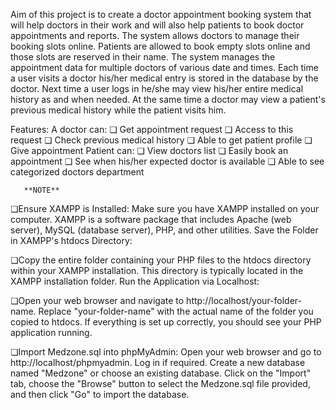 Aim of this project is to create a doctor appointment booking system that will help doctors in their work and will also help patients to book doctor appointments and reports. The system allows doctors to manage their booking slots online. Patients are allowed to book empty slots online and those slots are reserved in their name. The system manages the appointment data for multiple doctors of various date and
times. Each time a user visits a doctor his/her medical entry is stored in the database by the doctor. Next time a user logs in he/she may view his/her entire medical history as and when needed. At the same time a doctor may view a patient's previous medical history while the patient visits him.

Features:
A doctor can:
 ❏ Get appointment request 
❏ Access to this request 
❏ Check previous medical history 
❏ Able to get patient profile 
❏ Give appointment 
 Patient can:
 ❏ View doctors list 
❏ Easily book an appointment 
❏ See when his/her expected doctor is available 
❏ Able to see categorized doctors department 

       **NOTE**
❏Ensure XAMPP is Installed:
Make sure you have XAMPP installed on your computer. XAMPP is a software package that includes Apache (web server), MySQL (database server), PHP, and other utilities.
Save the Folder in XAMPP's htdocs Directory:

❏Copy the entire folder containing your PHP files to the htdocs directory within your XAMPP installation. This directory is typically located in the XAMPP installation folder.
Run the Application via Localhost:

❏Open your web browser and navigate to http://localhost/your-folder-name. Replace "your-folder-name" with the actual name of the folder you copied to htdocs.
If everything is set up correctly, you should see your PHP application running.

❏Import Medzone.sql into phpMyAdmin:
Open your web browser and go to http://localhost/phpmyadmin.
Log in if required.
Create a new database named "Medzone" or choose an existing database.
Click on the "Import" tab, choose the "Browse" button to select the Medzone.sql file provided, and then click "Go" to import the database.
